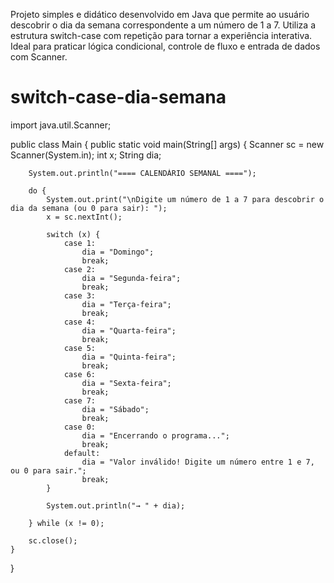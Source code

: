Projeto simples e didático desenvolvido em Java que permite ao usuário descobrir o dia da semana correspondente a um número de 1 a 7. Utiliza a estrutura switch-case com repetição para tornar a experiência interativa. Ideal para praticar lógica condicional, controle de fluxo e entrada de dados com Scanner. 

# switch-case-dia-semana
import java.util.Scanner;

public class Main {
    public static void main(String[] args) {
        Scanner sc = new Scanner(System.in);
        int x;
        String dia;

        System.out.println("==== CALENDÁRIO SEMANAL ====");

        do {
            System.out.print("\nDigite um número de 1 a 7 para descobrir o dia da semana (ou 0 para sair): ");
            x = sc.nextInt();

            switch (x) {
                case 1:
                    dia = "Domingo";
                    break;
                case 2:
                    dia = "Segunda-feira";
                    break;
                case 3:
                    dia = "Terça-feira";
                    break;
                case 4:
                    dia = "Quarta-feira";
                    break;
                case 5:
                    dia = "Quinta-feira";
                    break;
                case 6:
                    dia = "Sexta-feira";
                    break;
                case 7:
                    dia = "Sábado";
                    break;
                case 0:
                    dia = "Encerrando o programa...";
                    break;
                default:
                    dia = "Valor inválido! Digite um número entre 1 e 7, ou 0 para sair.";
                    break;
            }

            System.out.println("→ " + dia);

        } while (x != 0);

        sc.close();
    }
}
